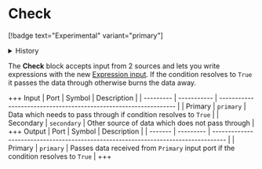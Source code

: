 # Check
[!badge text="Experimental" variant="primary"]

<details>
<summary>History</summary>
<br>

| Version | Changes           |
| ------- | ----------------- |
| 21.11.1 | Added in v21.11.1 |
</details>

The **Check** block accepts input from 2 sources and lets you write expressions with the new [Expression input](https://github.com/postmanlabs/postman-flows/discussions/124). 
If the condition resolves to `True` it passes the data through otherwise burns the data away.

+++ Input
| Port      | Symbol      | Description                                                      |
| --------- | ----------- | ---------------------------------------------------------------- |
| Primary   | `primary`   | Data which needs to pass through if condition resolves to `True` |
| Secondary | `secondary` | Other source of data which does not pass through                 |
+++ Output
| Port    | Symbol    | Description                                                                        |
| ------- | --------- | ---------------------------------------------------------------------------------- |
| Primary | `primary` | Passes data received from `Primary` input port if the condition resolves to `True` |
+++


